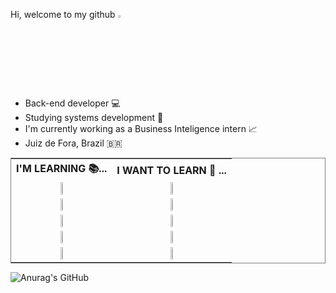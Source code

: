 Hi, welcome to my github <img width ="3%" src="https://camo.githubusercontent.com/e8e7b06ecf583bc040eb60e44eb5b8e0ecc5421320a92929ce21522dbc34c891/68747470733a2f2f6d656469612e67697068792e636f6d2f6d656469612f6876524a434c467a6361737252346961377a2f67697068792e676966">


<ul>
        <li>Back-end developer 💻</li>
        <li>Studying systems development 📖</li>
        <li>I'm currently working as a Business Inteligence intern 📈</li>
        <li>Juiz de Fora, Brazil 🇧🇷</li>
</ul>


   
<table style="width:100%; margin: 0 auto; border: 1px solid gray; border-collapse: collapse;">
  <tr>
    <th>I'M LEARNING 📚...</th>
    <th>I WANT TO LEARN 💭 ...</th>
  </tr>
  <tr>
    <td align="center"> <img width="10%" src="https://cdn.jsdelivr.net/gh/devicons/devicon/icons/dot-net/dot-net-original.svg" /></td>
    <td align="center"><img width="10%" src="https://cdn.jsdelivr.net/gh/devicons/devicon/icons/swift/swift-original.svg" /></td>
  </tr>
  <tr>
    <td align="center" > <img width ="10%" src="https://cdn.jsdelivr.net/gh/devicons/devicon/icons/python/python-original.svg" /></td>
    <td align="center"><img width="10%" src="https://cdn.jsdelivr.net/gh/devicons/devicon/icons/angularjs/angularjs-original.svg" /></td>
  </tr>
  <tr>
    <td align="center" > <img width ="10%" src="https://cdn.jsdelivr.net/gh/devicons/devicon/icons/html5/html5-original.svg" /></td>
    <td align="center"><img width="10%" src="https://cdn.jsdelivr.net/gh/devicons/devicon/icons/react/react-original.svg" /></td>
  </tr>
  <tr>
    <td align="center" > <img width ="10%" src="https://cdn.jsdelivr.net/gh/devicons/devicon/icons/css3/css3-original.svg" /></td>
    <td align="center"><img width="10%" src="https://cdn.jsdelivr.net/gh/devicons/devicon/icons/vuejs/vuejs-original.svg" /></td>
  </tr> 
  <tr>
    <td align="center" > <img width ="10%" src="https://cdn.jsdelivr.net/gh/devicons/devicon/icons/javascript/javascript-original.svg" /></td>
    <td align="center"><img width="10%" src="https://cdn.jsdelivr.net/gh/devicons/devicon/icons/java/java-original.svg" /></td>
  </tr>        
</table>                                                                                                                        


![Anurag's GitHub ](https://github-readme-stats.vercel.app/api?username=macheuz&hide=contribs,&show_icons=true&theme=merko)

